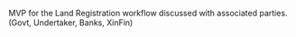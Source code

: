MVP for the Land Registration workflow discussed with associated parties. (Govt, Undertaker, Banks, XinFin)